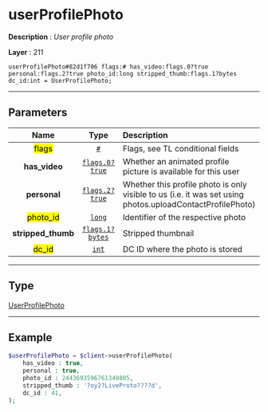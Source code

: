 # userProfilePhoto

**Description** : *User profile photo*

**Layer** : 211

```tl
userProfilePhoto#82d1f706 flags:# has_video:flags.0?true personal:flags.2?true photo_id:long stripped_thumb:flags.1?bytes dc_id:int = UserProfilePhoto;
```

---

## Parameters

| Name | Type | Description |
| :---: | :---: | :--- |
| <mark>flags</mark> | [`#`](type/#) | Flags, see TL conditional fields |
| **has_video** | [`flags.0?true`](type/true) | Whether an animated profile picture is available for this user |
| **personal** | [`flags.2?true`](type/true) | Whether this profile photo is only visible to us (i.e. it was set using photos.uploadContactProfilePhoto) |
| <mark>photo_id</mark> | [`long`](type/long) | Identifier of the respective photo |
| **stripped_thumb** | [`flags.1?bytes`](type/bytes) | Stripped thumbnail |
| <mark>dc_id</mark> | [`int`](type/int) | DC ID where the photo is stored |

---

## Type

[UserProfilePhoto](type/UserProfilePhoto)

---

## Example

```php
$userProfilePhoto = $client->userProfilePhoto(
	has_video : true,
	personal : true,
	photo_id : 2443693596761340805,
	stripped_thumb : '?oy2?LiveProto????d',
	dc_id : 41,
);
```